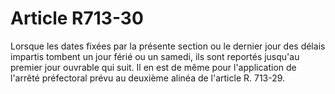 # Article R713-30

Lorsque les dates fixées par la présente section ou le dernier jour des délais impartis tombent un jour férié ou un samedi, ils sont reportés jusqu'au premier jour ouvrable qui suit. Il en est de même pour l'application de l'arrêté préfectoral prévu au deuxième alinéa de l'article R. 713-29.